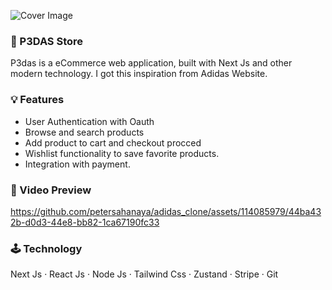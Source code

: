 ![Cover Image](https://github.com/petersahanaya/adidas_clone/assets/114085979/a836e268-44ad-490a-b9b7-8a05f835f145)

### 👕 P3DAS Store 
P3das is a eCommerce web application, built with Next Js and other modern technology. I got this inspiration from Adidas Website.

### 💡 Features
* User Authentication with Oauth 
* Browse and search products
* Add product to cart and checkout procced
* Wishlist functionality to save favorite products.
* Integration with payment.

### 🎥 Video Preview 
https://github.com/petersahanaya/adidas_clone/assets/114085979/44ba432b-d0d3-44e8-bb82-1ca67190fc33

### 🕹️ Technology 
Next Js · React Js · Node Js · Tailwind Css · Zustand · Stripe · Git









